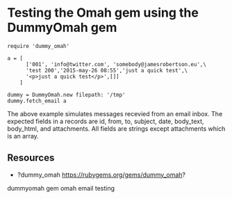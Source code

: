 # Testing the Omah gem using the DummyOmah gem

    require 'dummy_omah'

    a = [
          ['001', 'info@twitter.com', 'somebody@jamesrobertson.eu',\
          'test 200','2015-may-26 08:55','just a quick test',\
          '<p>just a quick test</p>',[]]
        ]

    dummy = DummyOmah.new filepath: '/tmp'
    dummy.fetch_email a

The above example simulates messages recevied from an email inbox. The expected fields in a records are id, from, to, subject, date, body_text, body_html, and attachments. All fields are strings except attachments which is an array.

## Resources

* ?dummy_omah https://rubygems.org/gems/dummy_omah?

dummyomah gem omah email testing

